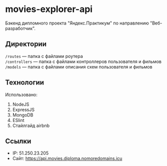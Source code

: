 # movies-explorer-api

Бэкенд дипломного проекта "Яндекс.Практикум" по направлению "Веб-разработчик".

## Директории

`/routes` — папка с файлами роутера  
`/controllers` — папка с файлами контроллеров пользователя и фильмов   
`/models` — папка с файлами описания схем пользователя и фильмов

## Технологии

Использовано:
1. NodeJS
2. ExpressJS
3. MongoDB
4. ESlint
5. Стайлгайд airbnb

## Ссылки

* IP: 51.250.23.205
* Сайт: https://api.movies.diploma.nomoredomains.icu
